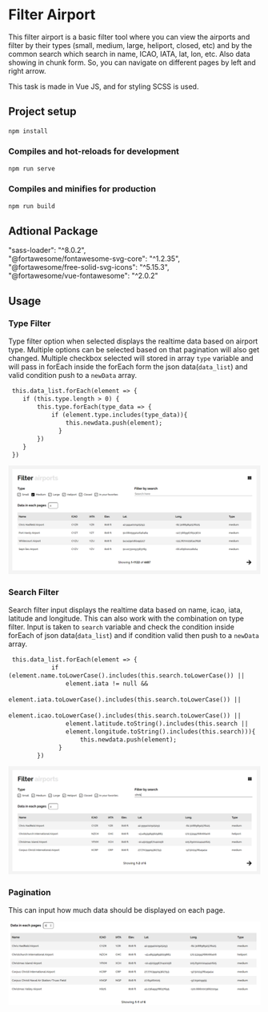 # Filter Airport

This filter airport is a basic filter tool where you can view the airports and filter by their
types (small, medium, large, heliport, closed, etc) and by the common search which search
in name, ICAO, IATA, lat, lon, etc. Also data showing in chunk form. So, you can navigate on
different pages by left and right arrow.

This task is made in Vue JS, and for styling SCSS is used.

## Project setup
```
npm install
```

### Compiles and hot-reloads for development
```
npm run serve
```

### Compiles and minifies for production
```
npm run build
```

## Adtional Package

"sass-loader": "^8.0.2", <br/>
"@fortawesome/fontawesome-svg-core": "^1.2.35", <br/>
"@fortawesome/free-solid-svg-icons": "^5.15.3",<br/>
"@fortawesome/vue-fontawesome": "^2.0.2"

## Usage
 
 ### Type Filter

 Type filter option when selected displays the realtime data based on airport type. Multiple options can be selected based on that pagination will also get changed. Multiple checkbox selected will stored in array ```type``` variable and will pass in forEach inside the forEach form the json data(```data_list```) and valid condition push to a ```newData``` array.

```
 this.data_list.forEach(element => {
    if (this.type.length > 0) {
        this.type.forEach(type_data => { 
            if (element.type.includes(type_data)){
                this.newdata.push(element);
              }
        })
    }
 })
```

![alt text](/src/assets/documentation/checkbox.PNG "Type")


### Search Filter

Search filter input displays the realtime data based on name, icao, iata, latitude and longitude. This can also work with the combination on type filter. Input is taken to ```search``` variable and check the condition inside forEach of json data(```data_list```) and if condition valid then push to a ```newData``` array.

```
 this.data_list.forEach(element => {
            if (element.name.toLowerCase().includes(this.search.toLowerCase()) ||
                element.iata != null &&
                element.iata.toLowerCase().includes(this.search.toLowerCase()) ||
                element.icao.toLowerCase().includes(this.search.toLowerCase()) ||
                element.latitude.toString().includes(this.search ||
                element.longitude.toString().includes(this.search))){
                    this.newdata.push(element);
              }
        })
```

![alt text](/src/assets/documentation/search.PNG "Search")

### Pagination 

This can input how much data should be displayed on each page.

![alt text](/src/assets/documentation/pagination.PNG "Paginate")
